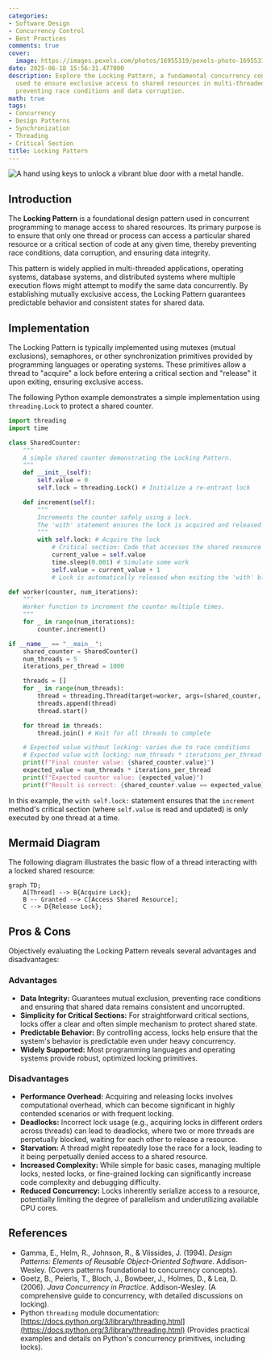 ```yaml
---
categories:
- Software Design
- Concurrency Control
- Best Practices
comments: true
cover:
  image: https://images.pexels.com/photos/16955319/pexels-photo-16955319.jpeg?auto=compress&cs=tinysrgb&h=650&w=940
date: 2025-06-18 15:56:31.477000
description: Explore the Locking Pattern, a fundamental concurrency control mechanism
  used to ensure exclusive access to shared resources in multi-threaded environments,
  preventing race conditions and data corruption.
math: true
tags:
- Concurrency
- Design Patterns
- Synchronization
- Threading
- Critical Section
title: Locking Pattern
---
```


![A hand using keys to unlock a vibrant blue door with a metal handle.](https://images.pexels.com/photos/16955319/pexels-photo-16955319.jpeg?auto=compress&cs=tinysrgb&h=650&w=940 "A hand using keys to unlock a vibrant blue door with a metal handle.")


## Introduction

The **Locking Pattern** is a foundational design pattern used in concurrent programming to manage access to shared resources. Its primary purpose is to ensure that only one thread or process can access a particular shared resource or a critical section of code at any given time, thereby preventing race conditions, data corruption, and ensuring data integrity.

This pattern is widely applied in multi-threaded applications, operating systems, database systems, and distributed systems where multiple execution flows might attempt to modify the same data concurrently. By establishing mutually exclusive access, the Locking Pattern guarantees predictable behavior and consistent states for shared data.

## Implementation

The Locking Pattern is typically implemented using mutexes (mutual exclusions), semaphores, or other synchronization primitives provided by programming languages or operating systems. These primitives allow a thread to "acquire" a lock before entering a critical section and "release" it upon exiting, ensuring exclusive access.

The following Python example demonstrates a simple implementation using `threading.Lock` to protect a shared counter.

```python
import threading
import time

class SharedCounter:
    """
    A simple shared counter demonstrating the Locking Pattern.
    """
    def __init__(self):
        self.value = 0
        self.lock = threading.Lock() # Initialize a re-entrant lock

    def increment(self):
        """
        Increments the counter safely using a lock.
        The 'with' statement ensures the lock is acquired and released automatically.
        """
        with self.lock: # Acquire the lock
            # Critical section: Code that accesses the shared resource
            current_value = self.value
            time.sleep(0.001) # Simulate some work
            self.value = current_value + 1
            # Lock is automatically released when exiting the 'with' block

def worker(counter, num_iterations):
    """
    Worker function to increment the counter multiple times.
    """
    for _ in range(num_iterations):
        counter.increment()

if __name__ == "__main__":
    shared_counter = SharedCounter()
    num_threads = 5
    iterations_per_thread = 1000

    threads = []
    for _ in range(num_threads):
        thread = threading.Thread(target=worker, args=(shared_counter, iterations_per_thread))
        threads.append(thread)
        thread.start()

    for thread in threads:
        thread.join() # Wait for all threads to complete

    # Expected value without locking: varies due to race conditions
    # Expected value with locking: num_threads * iterations_per_thread
    print(f"Final counter value: {shared_counter.value}")
    expected_value = num_threads * iterations_per_thread
    print(f"Expected counter value: {expected_value}")
    print(f"Result is correct: {shared_counter.value == expected_value}")
```

In this example, the `with self.lock:` statement ensures that the `increment` method's critical section (where `self.value` is read and updated) is only executed by one thread at a time.

## Mermaid Diagram

The following diagram illustrates the basic flow of a thread interacting with a locked shared resource:

```mermaid
graph TD;
    A[Thread] --> B{Acquire Lock};
    B -- Granted --> C[Access Shared Resource];
    C --> D{Release Lock};
```

## Pros & Cons

Objectively evaluating the Locking Pattern reveals several advantages and disadvantages:

### Advantages

*   **Data Integrity:** Guarantees mutual exclusion, preventing race conditions and ensuring that shared data remains consistent and uncorrupted.
*   **Simplicity for Critical Sections:** For straightforward critical sections, locks offer a clear and often simple mechanism to protect shared state.
*   **Predictable Behavior:** By controlling access, locks help ensure that the system's behavior is predictable even under heavy concurrency.
*   **Widely Supported:** Most programming languages and operating systems provide robust, optimized locking primitives.

### Disadvantages

*   **Performance Overhead:** Acquiring and releasing locks involves computational overhead, which can become significant in highly contended scenarios or with frequent locking.
*   **Deadlocks:** Incorrect lock usage (e.g., acquiring locks in different orders across threads) can lead to deadlocks, where two or more threads are perpetually blocked, waiting for each other to release a resource.
*   **Starvation:** A thread might repeatedly lose the race for a lock, leading to it being perpetually denied access to a shared resource.
*   **Increased Complexity:** While simple for basic cases, managing multiple locks, nested locks, or fine-grained locking can significantly increase code complexity and debugging difficulty.
*   **Reduced Concurrency:** Locks inherently serialize access to a resource, potentially limiting the degree of parallelism and underutilizing available CPU cores.

## References

*   Gamma, E., Helm, R., Johnson, R., & Vlissides, J. (1994). *Design Patterns: Elements of Reusable Object-Oriented Software*. Addison-Wesley. (Covers patterns foundational to concurrency concepts).
*   Goetz, B., Peierls, T., Bloch, J., Bowbeer, J., Holmes, D., & Lea, D. (2006). *Java Concurrency in Practice*. Addison-Wesley. (A comprehensive guide to concurrency, with detailed discussions on locking).
*   Python `threading` module documentation: [https://docs.python.org/3/library/threading.html](https://docs.python.org/3/library/threading.html) (Provides practical examples and details on Python's concurrency primitives, including locks).